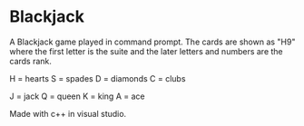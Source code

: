 # Blackjack
A Blackjack game played in command prompt. The cards are shown as "H9" where the first letter is the suite and the later letters and numbers are the cards rank.

H = hearts
S = spades
D = diamonds
C = clubs

J = jack
Q = queen
K = king
A = ace

Made with c++ in visual studio. 
